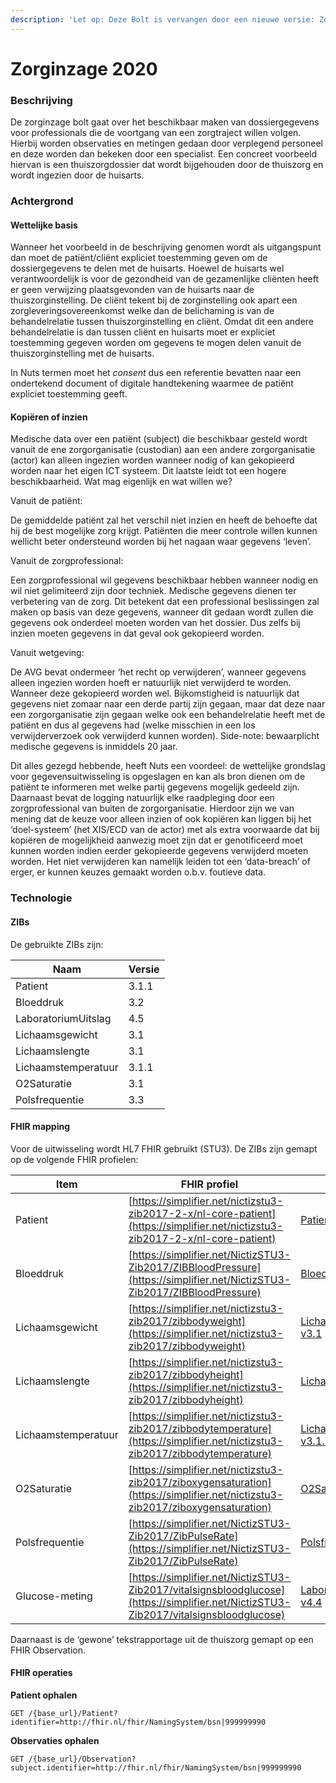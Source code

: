 ```yaml
---
description: 'Let op: Deze Bolt is vervangen door een nieuwe versie: Zorginzage 2022'
---
```


# Zorginzage 2020

### Beschrijving

De zorginzage bolt gaat over het beschikbaar maken van dossiergegevens voor professionals die de voortgang van een zorgtraject willen volgen. Hierbij worden observaties en metingen gedaan door verplegend personeel en deze worden dan bekeken door een specialist. Een concreet voorbeeld hiervan is een thuiszorgdossier dat wordt bijgehouden door de thuiszorg en wordt ingezien door de huisarts.

### Achtergrond

#### Wettelijke basis

Wanneer het voorbeeld in de beschrijving genomen wordt als uitgangspunt dan moet de patiënt/cliënt expliciet toestemming geven om de dossiergegevens te delen met de huisarts. Hoewel de huisarts wel verantwoordelijk is voor de gezondheid van de gezamenlijke cliënten heeft er geen verwijzing plaatsgevonden van de huisarts naar de thuiszorginstelling. De cliënt tekent bij de zorginstelling ook apart een zorgleveringsovereenkomst welke dan de belichaming is van de behandelrelatie tussen thuiszorginstelling en cliënt. Omdat dit een andere behandelrelatie is dan tussen cliënt en huisarts moet er expliciet toestemming gegeven worden om gegevens te mogen delen vanuit de thuiszorginstelling met de huisarts.

In Nuts termen moet het _consent_ dus een referentie bevatten naar een ondertekend document of digitale handtekening waarmee de patiënt expliciet toestemming geeft.

#### Kopiëren of inzien

Medische data over een patiënt (subject) die beschikbaar gesteld wordt vanuit de ene zorgorganisatie (custodian) aan een andere zorgorganisatie (actor) kan alleen ingezien worden wanneer nodig of kan gekopieerd worden naar het eigen ICT systeem. Dit laatste leidt tot een hogere beschikbaarheid. Wat mag eigenlijk en wat willen we?

Vanuit de patiënt:

De gemiddelde patiënt zal het verschil niet inzien en heeft de behoefte dat hij de best mogelijke zorg krijgt. Patiënten die meer controle willen kunnen wellicht beter ondersteund worden bij het nagaan waar gegevens ‘leven’.

Vanuit de zorgprofessional:

Een zorgprofessional wil gegevens beschikbaar hebben wanneer nodig en wil niet gelimiteerd zijn door techniek. Medische gegevens dienen ter verbetering van de zorg. Dit betekent dat een professional beslissingen zal maken op basis van deze gegevens, wanneer dit gedaan wordt zullen die gegevens ook onderdeel moeten worden van het dossier. Dus zelfs bij inzien moeten gegevens in dat geval ook gekopieerd worden.

Vanuit wetgeving:

De AVG bevat ondermeer ‘het recht op verwijderen’, wanneer gegevens alleen ingezien worden hoeft er natuurlijk niet verwijderd te worden. Wanneer deze gekopieerd worden wel. Bijkomstigheid is natuurlijk dat gegevens niet zomaar naar een derde partij zijn gegaan, maar dat deze naar een zorgorganisatie zijn gegaan welke ook een behandelrelatie heeft met de patiënt en dus al gegevens had (welke misschien in een los verwijderverzoek ook verwijderd kunnen worden). Side-note: bewaarplicht medische gegevens is inmiddels 20 jaar.

Dit alles gezegd hebbende, heeft Nuts een voordeel: de wettelijke grondslag voor gegevensuitwisseling is opgeslagen en kan als bron dienen om de patiënt te informeren met welke partij gegevens mogelijk gedeeld zijn. Daarnaast bevat de logging natuurlijk elke raadpleging door een zorgprofessional van buiten de zorgorganisatie. Hierdoor zijn we van mening dat de keuze voor alleen inzien of ook kopiëren kan liggen bij het ‘doel-systeem’ (het XIS/ECD van de actor) met als extra voorwaarde dat bij kopiëren de mogelijkheid aanwezig moet zijn dat er genotificeerd moet kunnen worden indien eerder gekopieerde gegevens verwijderd moeten worden. Het niet verwijderen kan namelijk leiden tot een ‘data-breach’ of erger, er kunnen keuzes gemaakt worden o.b.v. foutieve data.

### Technologie

#### ZIBs

De gebruikte ZIBs zijn:

| Naam                | Versie |
| ------------------- | ------ |
| Patient             | 3.1.1  |
| Bloeddruk           | 3.2    |
| LaboratoriumUitslag | 4.5    |
| Lichaamsgewicht     | 3.1    |
| Lichaamslengte      | 3.1    |
| Lichaamstemperatuur | 3.1.1  |
| O2Saturatie         | 3.1    |
| Polsfrequentie      | 3.3    |

#### FHIR mapping

Voor de uitwisseling wordt HL7 FHIR gebruikt (STU3). De ZIBs zijn gemapt op de volgende FHIR profielen:

| Item                | FHIR profiel                                                                                                                         | ZIB                                                                                     |
| ------------------- | ------------------------------------------------------------------------------------------------------------------------------------ | --------------------------------------------------------------------------------------- |
| Patient             | [https://simplifier.net/nictizstu3-zib2017-2-x/nl-core-patient](https://simplifier.net/nictizstu3-zib2017-2-x/nl-core-patient)       | [Patient-v3.1.1](https://zibs.nl/wiki/Patient-v3.1.1\(2019NL\))                         |
| Bloeddruk           | [https://simplifier.net/NictizSTU3-Zib2017/ZIBBloodPressure](https://simplifier.net/NictizSTU3-Zib2017/ZIBBloodPressure)             | [Bloeddruk-v3.1](https://zibs.nl/wiki/Bloeddruk-v3.1\(2018NL\))                         |
| Lichaamsgewicht     | [https://simplifier.net/nictizstu3-zib2017/zibbodyweight](https://simplifier.net/nictizstu3-zib2017/zibbodyweight)                   | [Lichaamsgewicht-v3.1](https://zibs.nl/wiki/Lichaamsgewicht-v3.1\(2018NL\))             |
| Lichaamslengte      | [https://simplifier.net/nictizstu3-zib2017/zibbodyheight](https://simplifier.net/nictizstu3-zib2017/zibbodyheight)                   | [Lichaamslengte-v3.1](https://zibs.nl/wiki/Lichaamslengte-v3.1\(2018NL\))               |
| Lichaamstemperatuur | [https://simplifier.net/nictizstu3-zib2017/zibbodytemperature](https://simplifier.net/nictizstu3-zib2017/zibbodytemperature)         | [Lichaamstemperatuur-v3.1.1](https://zibs.nl/wiki/Lichaamstemperatuur-v3.1.1\(2018NL\)) |
| O2Saturatie         | [https://simplifier.net/nictizstu3-zib2017/ziboxygensaturation](https://simplifier.net/nictizstu3-zib2017/ziboxygensaturation)       | [O2Saturatie-v3.1](https://zibs.nl/wiki/O2Saturatie-v3.1\(2018NL\))                     |
| Polsfrequentie      | [https://simplifier.net/NictizSTU3-Zib2017/ZibPulseRate](https://simplifier.net/NictizSTU3-Zib2017/ZibPulseRate)                     | [Polsfrequentie-v3.3](https://zibs.nl/wiki/Polsfrequentie-v3.3\(2019NL\))               |
| Glucose-meting      | [https://simplifier.net/NictizSTU3-Zib2017/vitalsignsbloodglucose](https://simplifier.net/NictizSTU3-Zib2017/vitalsignsbloodglucose) | [LaboratoriumUitslag-v4.4](https://zibs.nl/wiki/LaboratoriumUitslag-v4.4\(2019NL\))     |

Daarnaast is de ‘gewone’ tekstrapportage uit de thuiszorg gemapt op een FHIR Observation.

#### FHIR operaties

**Patient ophalen**

```
GET /{base_url}/Patient?identifier=http://fhir.nl/fhir/NamingSystem/bsn|999999990
```

**Observaties ophalen**

```
GET /{base_url}/Observation?subject.identifier=http://fhir.nl/fhir/NamingSystem/bsn|999999990

```

